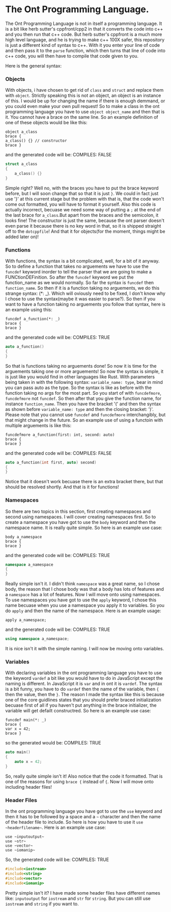 # The Ont Programming Language.

The Ont Programming Language is not in itself a programming language. It is a bit like herb sutter's cppfront/cpp2 in that it converts the code into c++ and you then run that c++ code. But herb sutter's cppfront is a much more high level language, and he is trying to make c++ 100X safer, this repository is just a different kind of syntax to c++. With it you enter your line of code and then pass it to the `parse` function, which then turns that line of code into c++ code, you will then have to compile that code given to you.

Here is the general syntax:

### Objects

With objects, i have chosen to get rid of `class` and `struct` and replace them with `object`. Strictly speaking this is not an object, an object is an instance of this. I would be up for changing the name if there is enough demmand, or you could even make your own pull request! So to make a class in the ont programming language you have to use `object object_name` and then that is it. You cannot have a brace on the same line. So an example definition of one of these objects would be like this:
```
object a_class
brace {
a_class() {} // constructor
brace }
```
and the generated code will be:                                                                                         COMPILES: FALSE
```C++
struct a_class
{
    a_class() {}
}
```
Simple right? Well no, with the braces you have to put the brace keyword before, but I will soon change that so that it is just `}`. We could in fact just use '}' at this current stage but the problem with that is, that the code won't come out formatted, you will have to format it yourself. Also this code is actually incorrect, becuase we need some way of putting a `;` at the end of the last brace for `a_class`.But apart from the braces and the semicolon, it looks fine! The constructor is just the same, because the ont parser doesn't even parse it because there is no key word in that, so it is shipped straight off to the `dotcppfile`! And that it for objects(for the moment, things might be added later on)!

### Functions

With functions, the syntax is a bit complicated, well, for a bit of it anyway. So to define a function that takes no arguements we have to use the `funcdef` keyword inorder to tell the parser that we are going to make a FUNCtionDEFinition. So after the `funcdef` keyword we put the function_name as we would normally. So far the syntax is `funcdef` then `function_name`. So then if it is a function taking no arguements, we do this strange syntax: (*: _). Which will oviously need to be fixed, I don't know why I chose to use the syntax(maybe it was easier to parse?). So then if you want to have a function taking no arguements you follow that syntax, here is an example using this:
```
funcdef a_function(*: _)
brace {
brace }
```
and the generated code will be:                                                                                           COMPILES: TRUE
```C++
auto a_function()
{
}
```
So that is functions taking no arguements done! So now it is time for the arguements taking one or more arguements! So now the syntax is simple, it is just like you would find in other languages like Rust. With parameters being taken in with the following syntax: `variable_name: type`, bear in mind you can pass auto as the type. So the syntax is like as before with the function taking no args for the most part. So you start of with `funcdefmore`, `funcdefmore` not `funcdef`. So then after that you give the function name, for instance `function_name`. Then you have the bracket '(' and then the syntax as shown before `variable_name: type` and then the closing bracket: ')'. Please note that you cannot use `funcdef` and `funcdefmore` interchangibly, but that might change in the future. So an example use of using a functoin with multiple arguements is like this:
```
funcdefmore a_function(first: int, second: auto)
brace {
brace }
```
and the generated code will be:                                                                                              COMPILES: FALSE
```C++
auto a_function(int first, auto) second)
{
}
```
Notice that it doesn't work becuase there is an extra bracket there, but that should be resolved shortly. And that is it for functions!

### Namespaces

So there are two topics in this section, first creating namespaces and second using namespaces. I will cover creating namespaces first. So to create a namespace you have got to use the `body` keyword and then the namespace name. It is really quite simple. So here is an example use case:
```
body a_namespace
brace {
brace }
```
and the generated code will be:                                                                                                   COMPILES: TRUE
```C++
namespace a_namespace
{
}
```
Really simple isn't it. I didn't think `namespace` was a great name, so I chose body, the reason that I chose body was that a body has lots of features and a `namespace` has a lot of features.
Now I will move onto using namespaces. To use namespaces you have got to use the `apply` keyword, I chose this name becuase when you use a namespace you apply it to variables. So you do `apply` and then the name of the namespace. Here is an example usage:
```
apply a_namespace;
```
and the generated code will be:                                                                                                         COMPILES: TRUE
```C++
using namespace a_namespace;
```
It is nice isn't it with the simple naming. I will now be moving onto variables.

### Variables
With declaring variables in the ont programming language you have to use the keyword `vardef` a bit like you would have to do in JavaScript except the naming is different. In JavaScript it is `var` and in ont it is `vardef`. The syntax is a bit funny, you have to do `vardef` then the name of the variable, then `{` then the value, then the `}`. The reason I made the syntax like this is because one of the core guidlines states that you should prefer braced initialization becuase first of all if you haven't put anything in the brace initializer, the variable will get defailt constructred. So here is an example use case:
```
funcdef main(*: _)
brace {
var x = 42;
brace }
```
so the generated would be:                                                                                                               COMPILES: TRUE
```C++
auto main()
{
    auto x = 42;
}
```
So, really quite simple isn't it! Also notice that the code it formatted. That is one of the reasons for using `brace {` instead of `{`. Now I will move onto including header files!

### Header Files

In the ont programming language you have got to use the `use` keyword and then it has to be followed by a space and a `~` character and then the name of the header file to include. So here is how you have to use it `use ~headerfilename~`. Here is an example use case:
```
use ~inputoutput~
use ~str~
use ~vector~
use ~iomanip~
```
So, the generated code will be:                                                                     COMPILES: TRUE
```C++
#include<iostream>
#include<string>
#include<vector>
#include<iomanip>
```
Pretty simple isn't it? I have made some header files have different names like: `inputoutput` for `iostream` and `str` for `string`. But you can still use `iostream` and `string` if you want to.
